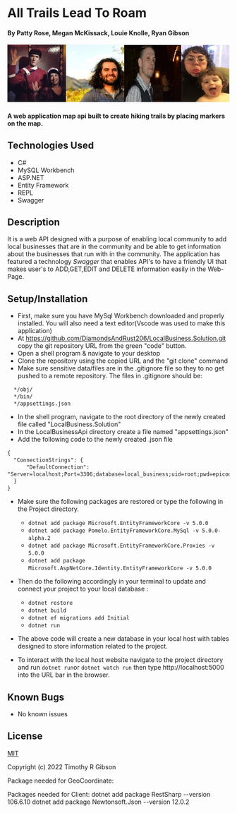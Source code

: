 # All Trails Lead To Roam

#### By Patty Rose, Megan McKissack, Louie Knolle, Ryan Gibson

![Dev Team](/img/devsPic.jpg)

#### A web application map api built to create hiking trails by placing markers on the map.

## Technologies Used

* C#
* MySQL Workbench
* ASP.NET
* Entity Framework
* REPL
* Swagger

## Description

It is a web API designed with a purpose of enabling local community to add local businesses that are in the community and be able to get information about the businesses that run with in the community. The application has featured a technology _Swagger_ that enables API's to have a friendly UI that makes user's to ADD,GET,EDIT and DELETE information easily in the Web-Page.

## Setup/Installation

* First, make sure you have MySql Workbench downloaded and properly installed. You will also need a text editor(Vscode was used to make this application)
* At https://github.com/DiamondsAndRust206/LocalBusiness.Solution.git copy the git repository URL from the green "code" button.
* Open a shell program & navigate to your desktop
* Clone the repository using the copied URL and the "git clone" command
* Make sure sensitive data/files are in the .gitignore file so they to no get pushed to a remote repository. The files in .gitignore should be:

```
  */obj/
  */bin/
  */appsettings.json
```

* In the shell program, navigate to the root directory of the newly created file called "LocalBusiness.Solution"
* In the LocalBusinessApi directory create a file named "appsettings.json"
* Add the following code to the newly created .json file
```
{
  "ConnectionStrings": {
      "DefaultConnection": "Server=localhost;Port=3306;database=local_business;uid=root;pwd=epicodus;"
  }
}
```
* Make sure the following packages are restored or type the following in the Project directory.
  * `dotnet add package Microsoft.EntityFrameworkCore -v 5.0.0`
  * `dotnet add package Pomelo.EntityFrameworkCore.MySql -v 5.0.0-alpha.2`
  * `dotnet add package Microsoft.EntityFrameworkCore.Proxies -v 5.0.0`
  * `dotnet add package Microsoft.AspNetCore.Identity.EntityFrameworkCore -v 5.0.0`
* Then do the following accordingly in your terminal to update and connect your project to your local database :
  * `dotnet restore`
  * `dotnet build`
  * `dotnet ef migrations add Initial`
  * `dotnet run`

* The above code will create a new database in your local host with tables designed to store information related to the project.
* To interact with the local host website navigate to the project directory and run `dotnet run`or `dotnet watch run` then type http://localhost:5000 into the URL bar in the browser.

## Known Bugs

* No known issues

## License

[MIT](LICENSE)

Copyright (c) 2022 Timothy R Gibson




Package needed for GeoCoordinate:

Packages needed for Client:
dotnet add package RestSharp --version 106.6.10
dotnet add package Newtonsoft.Json --version 12.0.2

